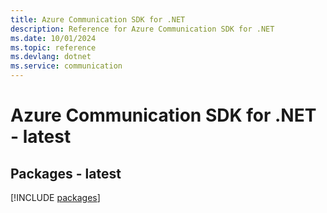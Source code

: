 ```yaml
---
title: Azure Communication SDK for .NET
description: Reference for Azure Communication SDK for .NET
ms.date: 10/01/2024
ms.topic: reference
ms.devlang: dotnet
ms.service: communication
---
```

# Azure Communication SDK for .NET - latest
## Packages - latest
[!INCLUDE [packages](communication-index.md)]